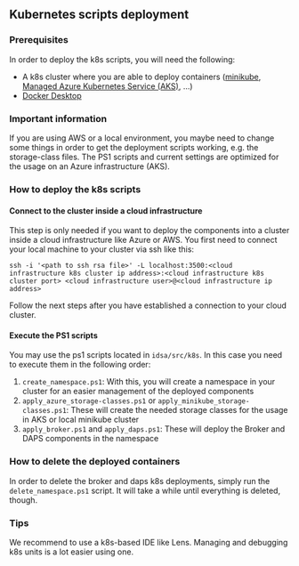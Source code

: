 ## Kubernetes scripts deployment

### Prerequisites
In order to deploy the k8s scripts, you will need the following:

* A k8s cluster where you are able to deploy containers ([minikube](https://minikube.sigs.k8s.io/docs/start/), [Managed Azure Kubernetes Service (AKS)](https://docs.microsoft.com/en-us/azure/aks/learn/quick-kubernetes-deploy-cli), ...)
* [Docker Desktop](https://www.docker.com/blog/getting-started-with-docker-desktop/)

### Important information
If you are using AWS or a local environment, you maybe need to change some things in order to get the deployment scripts working, e.g. the storage-class files. The PS1 scripts and current settings are optimized for the usage on an Azure infrastructure (AKS).

### How to deploy the k8s scripts

#### Connect to the cluster inside a cloud infrastructure
This step is only needed if you want to deploy the components into a cluster inside a cloud infrastructure like Azure or AWS. You first need to connect your local machine to your cluster via ssh like this:

`ssh -i '<path to ssh rsa file>' -L localhost:3500:<cloud infrastructure k8s cluster ip address>:<cloud infrastructure k8s cluster port> <cloud infrastructure user>@<cloud infrastructure ip address>`

Follow the next steps after you have established a connection to your cloud cluster.

#### Execute the PS1 scripts
You may use the ps1 scripts located in `idsa/src/k8s`. In this case you need to execute them in the following order:

1. `create_namespace.ps1`: With this, you will create a namespace in your cluster for an easier management of the deployed components
3. `apply_azure_storage-classes.ps1` or `apply_minikube_storage-classes.ps1`: These will create the needed storage classes for the usage in AKS or local minikube cluster
5. `apply_broker.ps1` and `apply_daps.ps1`: These will deploy the Broker and DAPS components in the namespace

### How to delete the deployed containers
In order to delete the broker and daps k8s deployments, simply run the `delete_namespace.ps1` script. It will take a while until everything is deleted, though.

### Tips
We recommend to use a k8s-based IDE like Lens. Managing and debugging k8s units is a lot easier using one.
